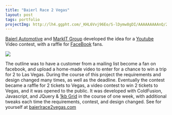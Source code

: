 ```yaml
---
title: "Baierl Race 2 Vegas"
layout: post
tags: portfolio
projectImg: http://lh4.ggpht.com/_KHL6Vvj96Eo/S-lDymw8gDI/AAAAAAAAAnQ/2kjZRn5b3Vg/race2vegas.jpg
---
```


[Baierl Automotive](http://baierl.com/) and [MarkIT Group](http://markitgroupmedia.blogspot.com/) developed the idea for a [Youtube](http://youtube.com/) Video contest, with a raffle for [FaceBook](http://facebook.com/) fans.<!--more-->


[![](http://lh4.ggpht.com/_KHL6Vvj96Eo/S-lDymw8gDI/AAAAAAAAAnQ/2kjZRn5b3Vg/race2vegas.jpg)](http://lh4.ggpht.com/_KHL6Vvj96Eo/S-lDymw8gDI/AAAAAAAAAnQ/2kjZRn5b3Vg/race2vegas.jpg)

The outline was to have a customer from a mailing list become a fan on facebook, and upload a home-made video to enter
for a chance to win a trip for 2 to Las Vegas. During the course of this
project the requirements and design changed many times, as well as the
deadline. Eventually the contest became a raffle for 2 tickets to Vegas, a
video contest to win 2 tickets to Vegas, and it was opened to the public. It
was developed with ColdFusion, Javascript, and JQuery & [1kb
Grid](http://www.1kbgrid.com/) in the course of one week, with additional
tweaks each time the requirements, contest, and design changed. See for
yourself at [baierlrace2vegas.com](http://baierlrace2vegas.com/)
